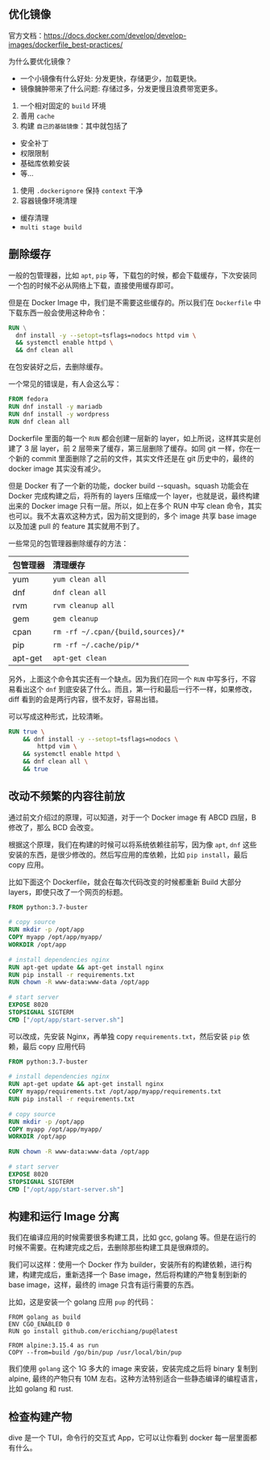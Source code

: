 ## 优化镜像

官方文档：<https://docs.docker.com/develop/develop-images/dockerfile_best-practices/>



为什么要优化镜像？

- 一个小镜像有什么好处: 分发更快，存储更少，加载更快。
- 镜像臃肿带来了什么问题: 存储过多，分发更慢且浪费带宽更多。

1. 一个相对固定的 `build` 环境
2. 善用 `cache`
3. 构建 `自己的基础镜像`：其中就包括了
  - 安全补丁
  - 权限限制
  - 基础库依赖安装
  - 等...

1. 使用 `.dockerignore` 保持 `context` 干净
2. 容器镜像环境清理
  - 缓存清理
  - `multi stage build`

## 删除缓存

一般的包管理器，比如 `apt`, `pip` 等，下载包的时候，都会下载缓存，下次安装同一个包的时候不必从网络上下载，直接使用缓存即可。

但是在 Docker Image 中，我们是不需要这些缓存的。所以我们在 `Dockerfile` 中下载东西一般会使用这种命令：

```dockerfile
RUN \
  dnf install -y --setopt=tsflags=nodocs httpd vim \
  && systemctl enable httpd \
  && dnf clean all
```

在包安装好之后，去删除缓存。

一个常见的错误是，有人会这么写：

```dockerfile
FROM fedora
RUN dnf install -y mariadb
RUN dnf install -y wordpress
RUN dnf clean all
```

Dockerfile 里面的每一个 `RUN` 都会创建一层新的 layer，如上所说，这样其实是创建了 3 层  layer，前 2 层带来了缓存，第三层删除了缓存。如同 git 一样，你在一个新的 commit 里面删除了之前的文件，其实文件还是在 git 历史中的，最终的 docker image 其实没有减少。

但是 Docker 有了一个新的功能，docker build --squash。squash 功能会在 Docker 完成构建之后，将所有的 layers 压缩成一个 layer，也就是说，最终构建出来的 Docker image 只有一层。所以，如上在多个 RUN 中写 clean 命令，其实也可以。我不太喜欢这种方式，因为前文提到的，多个 image 共享 base image 以及加速 pull 的 feature 其实就用不到了。

一些常见的包管理器删除缓存的方法：

| 包管理器 | 清理缓存                           |
| :------- | :--------------------------------- |
| yum      | `yum clean all`                    |
| dnf      | `dnf clean all`                    |
| rvm      | `rvm cleanup all`                  |
| gem      | `gem cleanup`                      |
| cpan     | `rm -rf ~/.cpan/{build,sources}/*` |
| pip      | `rm -rf ~/.cache/pip/*`            |
| apt-get  | `apt-get clean`                    |

另外，上面这个命令其实还有一个缺点。因为我们在同一个 `RUN` 中写多行，不容易看出这个 `dnf` 到底安装了什么。而且，第一行和最后一行不一样，如果修改，diff 看到的会是两行内容，很不友好，容易出错。

可以写成这种形式，比较清晰。

```dockerfile
RUN true \
    && dnf install -y --setopt=tsflags=nodocs \
        httpd vim \
    && systemctl enable httpd \
    && dnf clean all \
    && true

```

## 改动不频繁的内容往前放

通过前文介绍过的原理，可以知道，对于一个 Docker image 有 ABCD 四层，B 修改了，那么 BCD 会改变。

根据这个原理，我们在构建的时候可以将系统依赖往前写，因为像 `apt`, `dnf` 这些安装的东西，是很少修改的。然后写应用的库依赖，比如 `pip install`，最后 copy 应用。

比如下面这个 Dockerfile，就会在每次代码改变的时候都重新 Build 大部分 layers，即使只改了一个网页的标题。

```dockerfile
FROM python:3.7-buster
 
# copy source
RUN mkdir -p /opt/app
COPY myapp /opt/app/myapp/
WORKDIR /opt/app
 
# install dependencies nginx
RUN apt-get update && apt-get install nginx
RUN pip install -r requirements.txt
RUN chown -R www-data:www-data /opt/app
 
# start server
EXPOSE 8020
STOPSIGNAL SIGTERM
CMD ["/opt/app/start-server.sh"]
```

可以改成，先安装 Nginx，再单独 copy `requirements.txt`，然后安装 `pip` 依赖，最后 copy 应用代码

```dockerfile
FROM python:3.7-buster
 
# install dependencies nginx
RUN apt-get update && apt-get install nginx
COPY myapp/requirements.txt /opt/app/myapp/requirements.txt
RUN pip install -r requirements.txt
 
# copy source
RUN mkdir -p /opt/app
COPY myapp /opt/app/myapp/
WORKDIR /opt/app
 
RUN chown -R www-data:www-data /opt/app
 
# start server
EXPOSE 8020
STOPSIGNAL SIGTERM
CMD ["/opt/app/start-server.sh"]
```

## 构建和运行 Image 分离

我们在编译应用的时候需要很多构建工具，比如 gcc, golang 等。但是在运行的时候不需要。在构建完成之后，去删除那些构建工具是很麻烦的。

我们可以这样：使用一个 Docker 作为 builder，安装所有的构建依赖，进行构建，构建完成后，重新选择一个 Base image，然后将构建的产物复制到新的 base image，这样，最终的 image 只含有运行需要的东西。

比如，这是安装一个 golang 应用 `pup` 的代码：

```
FROM golang as build
ENV CGO_ENABLED 0
RUN go install github.com/ericchiang/pup@latest
 
FROM alpine:3.15.4 as run
COPY --from=build /go/bin/pup /usr/local/bin/pup
```

我们使用 `golang` 这个 1G 多大的 image 来安装，安装完成之后将 binary 复制到 alpine, 最终的产物只有 10M 左右。这种方法特别适合一些静态编译的编程语言，比如 golang 和 rust.

## 检查构建产物

dive 是一个 TUI，命令行的交互式 App，它可以让你看到 docker 每一层里面都有什么。
